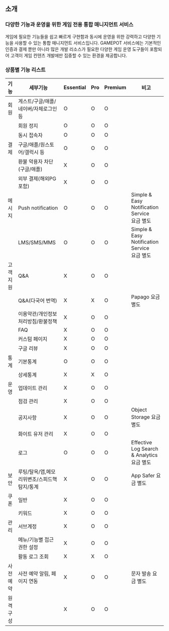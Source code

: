 ## 소개

### 다양한 기능과 운영을 위한 게임 전용 통합 매니지먼트 서비스

게임에 필요한 기능들을 쉽고 빠르게 구현함과 동시에 운영을 위한 강력하고 다양한 기능을 사용할 수 있는 통합 매니지먼트 서비스입니다. GAMEPOT 서비스에는 기본적인 인증과 결제 뿐만 아니라 많은 개발 리소스가 필요한 다양한 게임 운영 도구들이 포함되어 고객이 게임 컨텐츠 개발에만 집중할 수 있는 환경을 제공합니다.



### 상품별 기능 리스트

| 기능     | 세부기능                                     | Essential | Pro  | Premium | 비고                                              |
| :------- | -------------------------------------------- | :-------- | ---- | ------- | ------------------------------------------------- |
| 회원     | 게스트/구글/애플/네이버/자체로그인 등        | O         | O    | O       |                                                   |
|          | 회원 정지                                    | O         | O    | O       |                                                   |
|          | 동시 접속자                                  | O         | O    | O       |                                                   |
| 결제     | 구글/애플/원스토어/갤럭시 등                 | O         | O    | O       |                                                   |
|          | 환불 악용자 차단 (구글/애플)                 | X         | O    | O       |                                                   |
|          | 외부 결제(해외PG포함)                        | X         | O    | O       |                                                   |
| 메시지   | Push notification                            | O         | O    | O       | Simple & Easy Notification Service<br />요금 별도 |
|          | LMS/SMS/MMS                                  | O         | O    | O       | Simple & Easy Notification Service<br />요금 별도 |
| 고객지원 | Q&A                                          | X         | O    | O       |                                                   |
|          | Q&A(다국어 번역)                             | X         | X    | O       | Papago 요금 별도                                  |
|          | 이용약관/개인정보처리방침/환불정책           | X         | O    | O       |                                                   |
|          | FAQ                                          | X         | O    | O       |                                                   |
|          | 커스텀 페이지                                | X         | O    | O       |                                                   |
|          | 구글 리뷰                                    | X         | O    | O       |                                                   |
| 통계     | 기본통계                                     | O         | O    | O       |                                                   |
|          | 상세통계                                     | X         | X    | O       |                                                   |
| 운영     | 업데이트 관리                                | X         | O    | O       |                                                   |
|          | 점검 관리                                    | X         | O    | O       |                                                   |
|          | 공지사항                                     | X         | O    | O       | Object Storage 요금 별도                          |
|          | 화이트 유저 관리                             | X         | O    | O       |                                                   |
|          | 로그                                         | O         | O    | O       | Effective Log Search & Analytics<br />요금 별도   |
| 보안     | 루팅/탈옥/앱,메모리위변조/스피드핵 탐지/통계 | X         | O    | O       | App Safer 요금 별도                               |
| 쿠폰     | 일반                                         | X         | O    | O       |                                                   |
|          | 키워드                                       | X         | O    | O       |                                                   |
| 관리     | 서브계정                                     | X         | O    | O       |                                                   |
|          | 메뉴/기능별 접근 권한 설정                   | X         | O    | O       |                                                   |
|          | 활동 로그 조회                               | X         | X    | O       |                                                   |
| 사전예약 | 사전 예약 알림, 페이지 연동                  | X         | O    | O       | 문자 발송 요금 별도                               |
| 원격구성 |                                              | X         | O    | O       |                                                   |
